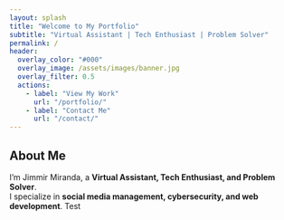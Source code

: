```yaml
---
layout: splash
title: "Welcome to My Portfolio"
subtitle: "Virtual Assistant | Tech Enthusiast | Problem Solver"
permalink: /
header:
  overlay_color: "#000"
  overlay_image: /assets/images/banner.jpg
  overlay_filter: 0.5
  actions:
    - label: "View My Work"
      url: "/portfolio/"
    - label: "Contact Me"
      url: "/contact/"
---
```


## About Me
I’m Jimmir Miranda, a **Virtual Assistant, Tech Enthusiast, and Problem Solver**.  
I specialize in **social media management, cybersecurity, and web development**.
Test
